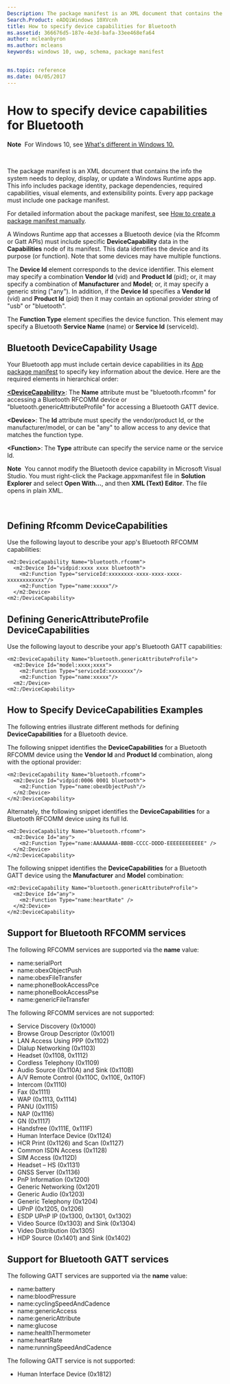 ```yaml
---
Description: The package manifest is an XML document that contains the info the system needs to deploy, display, or update a Windows Runtime apps app.
Search.Product: eADQiWindows 10XVcnh
title: How to specify device capabilities for Bluetooth 
ms.assetid: 366676d5-187e-4e3d-bafa-33ee468efa64
author: mcleanbyron
ms.author: mcleans
keywords: windows 10, uwp, schema, package manifest


ms.topic: reference
ms.date: 04/05/2017
---
```


# How to specify device capabilities for Bluetooth


**Note**  For Windows 10, see [What's different in Windows 10.](uapmanifestschema/what-s-changed-in-windows-10.md)

 

The package manifest is an XML document that contains the info the system needs to deploy, display, or update a Windows Runtime apps app. This info includes package identity, package dependencies, required capabilities, visual elements, and extensibility points. Every app package must include one package manifest.

For detailed information about the package manifest, see [How to create a package manifest manually](how-to-create-a-package-manifest-manually.md).

A Windows Runtime app that accesses a Bluetooth device (via the Rfcomm or Gatt APIs) must include specific **DeviceCapability** data in the **Capabilities** node of its manifest. This data identifies the device and its purpose (or function). Note that some devices may have multiple functions.

The **Device Id** element corresponds to the device identifier. This element may specify a combination **Vendor Id** (vid) and **Product Id** (pid); or, it may specify a combination of **Manufacturer** and **Model**; or, it may specify a generic string ("any"). In addition, if the **Device Id** specifies a **Vendor Id** (vid) and **Product Id** (pid) then it may contain an optional provider string of "usb" or "bluetooth".

The **Function Type** element specifies the device function. This element may specify a Bluetooth **Service Name** (name) or **Service Id** (serviceId).

## Bluetooth DeviceCapability Usage


Your Bluetooth app must include certain device capabilities in its [App package manifest](appx-package-manifest.md) to specify key information about the device. Here are the required elements in hierarchical order:

[**&lt;DeviceCapability&gt;**](appxmanifestschema/element-devicecapability.md): The **Name** attribute must be "bluetooth.rfcomm" for accessing a Bluetooth RFCOMM device or "bluetooth.genericAttributeProfile" for accessing a Bluetooth GATT device.

**&lt;Device&gt;**: The **Id** attribute must specify the vendor/product Id, or the manufacturer/model, or can be "any" to allow access to any device that matches the function type.

**&lt;Function&gt;**: The **Type** attribute can specify the service name or the service Id.

**Note**  You cannot modify the Bluetooth device capability in Microsoft Visual Studio. You must right-click the Package.appxmanifest file in **Solution Explorer** and select **Open With...**, and then **XML (Text) Editor**. The file opens in plain XML.

 

## Defining Rfcomm DeviceCapabilities


Use the following layout to describe your app's Bluetooth RFCOMM capabilities:

``` syntax
<m2:DeviceCapability Name="bluetooth.rfcomm">
  <m2:Device Id="vidpid:xxxx xxxx bluetooth">
    <m2:Function Type="serviceId:xxxxxxxx-xxxx-xxxx-xxxx-xxxxxxxxxxxx"/>
    <m2:Function Type="name:xxxxx"/>
  </m2:Device>
<m2:/DeviceCapability>
```

## Defining GenericAttributeProfile DeviceCapabilities


Use the following layout to describe your app's Bluetooth GATT capabilities:

``` syntax
<m2:DeviceCapability Name="bluetooth.genericAttributeProfile">
  <m2:Device Id="model:xxxx;xxxx">
    <m2:Function Type="serviceId:xxxxxxxx"/>
    <m2:Function Type="name:xxxxx"/>
  <m2:/Device>
<m2:/DeviceCapability>
```

##  How to Specify DeviceCapabilities Examples


The following entries illustrate different methods for defining **DeviceCapabilities** for a Bluetooth device.

The following snippet identifies the **DeviceCapabilities** for a Bluetooth RFCOMM device using the **Vendor Id** and **Product Id** combination, along with the optional provider:

``` syntax
<m2:DeviceCapability Name="bluetooth.rfcomm">
  <m2:Device Id="vidpid:0006 0001 bluetooth">
    <m2:Function Type="name:obexObjectPush"/>
  </m2:Device>
</m2:DeviceCapability>
```

Alternately, the following snippet identifies the **DeviceCapabilities** for a Bluetooth RFCOMM device using its full Id.

``` syntax
<m2:DeviceCapability Name="bluetooth.rfcomm">
  <m2:Device Id="any">
    <m2:Function Type="name:AAAAAAAA-BBBB-CCCC-DDDD-EEEEEEEEEEEE" />
  </m2:Device>
</m2:DeviceCapability>
```

The following snippet identifies the **DeviceCapabilities** for a Bluetooth GATT device using the **Manufacturer** and **Model** combination:

``` syntax
<m2:DeviceCapability Name="bluetooth.genericAttributeProfile">
  <m2:Device Id="any">
    <m2:Function Type="name:heartRate" />
  </m2:Device>
</m2:DeviceCapability>
```

## Support for Bluetooth RFCOMM services


The following RFCOMM services are supported via the **name** value:

-   name:serialPort
-   name:obexObjectPush
-   name:obexFileTransfer
-   name:phoneBookAccessPce
-   name:phoneBookAccessPse
-   name:genericFileTransfer

The following RFCOMM services are not supported:

-   Service Discovery (0x1000)
-   Browse Group Descriptor (0x1001)
-   LAN Access Using PPP (0x1102)
-   Dialup Networking (0x1103)
-   Headset (0x1108, 0x1112)
-   Cordless Telephony (0x1109)
-   Audio Source (0x110A) and Sink (0x110B)
-   A/V Remote Control (0x110C, 0x110E, 0x110F)
-   Intercom (0x1110)
-   Fax (0x1111)
-   WAP (0x1113, 0x1114)
-   PANU (0x1115)
-   NAP (0x1116)
-   GN (0x1117)
-   Handsfree (0x111E, 0x111F)
-   Human Interface Device (0x1124)
-   HCR Print (0x1126) and Scan (0x1127)
-   Common ISDN Access (0x1128)
-   SIM Access (0x112D)
-   Headset – HS (0x1131)
-   GNSS Server (0x1136)
-   PnP Information (0x1200)
-   Generic Networking (0x1201)
-   Generic Audio (0x1203)
-   Generic Telephony (0x1204)
-   UPnP (0x1205, 0x1206)
-   ESDP UPnP IP (0x1300, 0x1301, 0x1302)
-   Video Source (0x1303) and Sink (0x1304)
-   Video Distribution (0x1305)
-   HDP Source (0x1401) and Sink (0x1402)

## Support for Bluetooth GATT services


The following GATT services are supported via the **name** value:

-   name:battery
-   name:bloodPressure
-   name:cyclingSpeedAndCadence
-   name:genericAccess
-   name:genericAttribute
-   name:glucose
-   name:healthThermometer
-   name:heartRate
-   name:runningSpeedAndCadence

The following GATT service is not supported:

-   Human Interface Device (0x1812)

 

 



